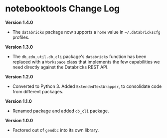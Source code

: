 # notebooktools Change Log

**Version 1.4.0**

- The `databricks` package now supports a `home` value in `~/.databrickscfg`
  profiles.

**Version 1.3.0**

- The `db_edu_util.db_cli` package's `databricks` function has been replaced
  with a `Workspace` class that implements the few capabilities we need
  directly against the Databricks REST API.

**Version 1.2.0**

- Converted to Python 3. Added `ExtendedTextWrapper`, to consolidate code
  from different packages.

**Version 1.1.0**

- Renamed package and added `db_cli` package.

**Version 1.0.0**

- Factored out of `gendbc` into its own library.
